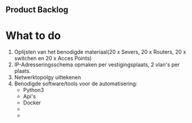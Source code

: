 ## Product Backlog

# What to do

1) Oplijsten van het benodigde materiaal(20 x Severs, 20 x Routers, 20 x switchen en 20 x Acces Points)
2) IP-Adresseringsschema opmaken per vestigingsplaats, 2 vlan's per plaats.
3) Netwerktopolgy uittekenen 
3) Benodigde software/tools voor de automatisering:
	-	Python3
	-	Api's
	-	Docker
	-	
	-
	